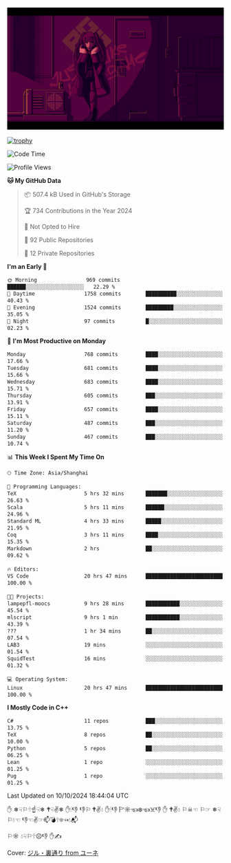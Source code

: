 ![](imgs/main.png)

[![trophy](https://github-profile-trophy.vercel.app/?username=NeilKleistGao&theme=dracula)](https://github.com/ryo-ma/github-profile-trophy)

<!--START_SECTION:waka-->
![Code Time](http://img.shields.io/badge/Code%20Time-1%2C381%20hrs%2011%20mins-blue)

![Profile Views](http://img.shields.io/badge/Profile%20Views-0-blue)

**🐱 My GitHub Data** 

> 📦 507.4 kB Used in GitHub's Storage 
 > 
> 🏆 734 Contributions in the Year 2024
 > 
> 🚫 Not Opted to Hire
 > 
> 📜 92 Public Repositories 
 > 
> 🔑 12 Private Repositories 
 > 
**I'm an Early 🐤** 

```text
🌞 Morning                969 commits         ██████░░░░░░░░░░░░░░░░░░░   22.29 % 
🌆 Daytime                1758 commits        ██████████░░░░░░░░░░░░░░░   40.43 % 
🌃 Evening                1524 commits        █████████░░░░░░░░░░░░░░░░   35.05 % 
🌙 Night                  97 commits          █░░░░░░░░░░░░░░░░░░░░░░░░   02.23 % 
```
📅 **I'm Most Productive on Monday** 

```text
Monday                   768 commits         ████░░░░░░░░░░░░░░░░░░░░░   17.66 % 
Tuesday                  681 commits         ████░░░░░░░░░░░░░░░░░░░░░   15.66 % 
Wednesday                683 commits         ████░░░░░░░░░░░░░░░░░░░░░   15.71 % 
Thursday                 605 commits         ███░░░░░░░░░░░░░░░░░░░░░░   13.91 % 
Friday                   657 commits         ████░░░░░░░░░░░░░░░░░░░░░   15.11 % 
Saturday                 487 commits         ███░░░░░░░░░░░░░░░░░░░░░░   11.20 % 
Sunday                   467 commits         ███░░░░░░░░░░░░░░░░░░░░░░   10.74 % 
```


📊 **This Week I Spent My Time On** 

```text
🕑︎ Time Zone: Asia/Shanghai

💬 Programming Languages: 
TeX                      5 hrs 32 mins       ███████░░░░░░░░░░░░░░░░░░   26.63 % 
Scala                    5 hrs 11 mins       ██████░░░░░░░░░░░░░░░░░░░   24.96 % 
Standard ML              4 hrs 33 mins       █████░░░░░░░░░░░░░░░░░░░░   21.95 % 
Coq                      3 hrs 11 mins       ████░░░░░░░░░░░░░░░░░░░░░   15.35 % 
Markdown                 2 hrs               ██░░░░░░░░░░░░░░░░░░░░░░░   09.62 % 

🔥 Editors: 
VS Code                  20 hrs 47 mins      █████████████████████████   100.00 % 

🐱‍💻 Projects: 
lampepfl-moocs           9 hrs 28 mins       ███████████░░░░░░░░░░░░░░   45.54 % 
mlscript                 9 hrs 1 min         ███████████░░░░░░░░░░░░░░   43.39 % 
???                      1 hr 34 mins        ██░░░░░░░░░░░░░░░░░░░░░░░   07.54 % 
LAB3                     19 mins             ░░░░░░░░░░░░░░░░░░░░░░░░░   01.54 % 
SquidTest                16 mins             ░░░░░░░░░░░░░░░░░░░░░░░░░   01.32 % 

💻 Operating System: 
Linux                    20 hrs 47 mins      █████████████████████████   100.00 % 
```

**I Mostly Code in C++** 

```text
C#                       11 repos            ███░░░░░░░░░░░░░░░░░░░░░░   13.75 % 
TeX                      8 repos             ██░░░░░░░░░░░░░░░░░░░░░░░   10.00 % 
Python                   5 repos             ██░░░░░░░░░░░░░░░░░░░░░░░   06.25 % 
Lean                     1 repo              ░░░░░░░░░░░░░░░░░░░░░░░░░   01.25 % 
Pug                      1 repo              ░░░░░░░░░░░░░░░░░░░░░░░░░   01.25 % 
```




 Last Updated on 10/10/2024 18:44:04 UTC
<!--END_SECTION:waka-->

✋ ❄☟⚐🕆☝☟❄ 🕈☟✌❄ ✋🕯👎 👎⚐ 🕈✌💧 ✋🕯👎 🏱☼☜❄☜☠👎 ✋ 🕈✌💧 ⚐☠☜ ⚐☞ ❄☟⚐💧☜ 👎☜✌☞📫💣🕆❄☜💧📬

⚐☼ 💧☟⚐🕆☹👎 ✋✍

Cover: [ジル・裏通り from ユーネ](https://www.pixiv.net/artworks/62127066)

